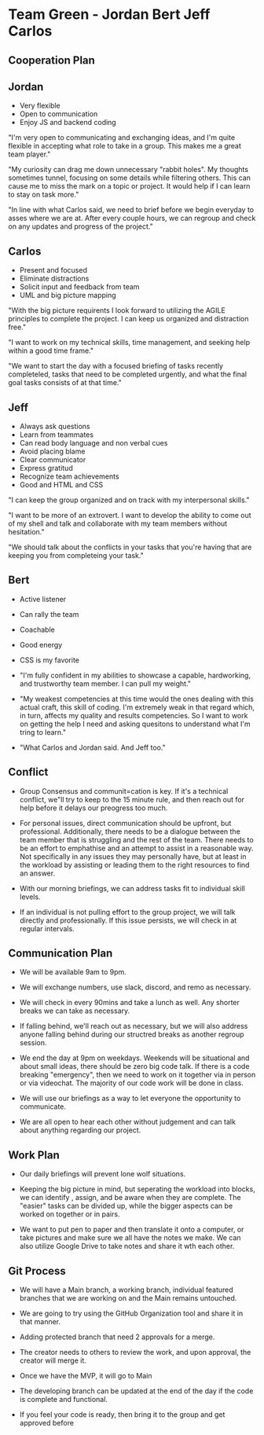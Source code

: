 # Team Green - Jordan Bert Jeff Carlos

## Cooperation Plan

## Jordan

- Very flexible
- Open to communication
- Enjoy JS and backend coding

"I'm very open to communicating and exchanging ideas, and I'm quite flexible in accepting what role to take in a group. This makes me a great team player."

"My curiosity can drag me down unnecessary "rabbit holes". My thoughts sometimes tunnel, focusing on some details while filtering others. This can cause me to miss the mark on a topic or project. It would help if I can learn to stay on task more."

"In line with what Carlos said, we need to brief before we begin everyday to asses where we are at. After every couple hours, we can regroup and check on any updates and progress of the project."

## Carlos

- Present and focused
- Eliminate distractions
- Solicit input and feedback from team
- UML and big picture mapping

"With the big picture requirents I look forward to utilizing the AGILE principles to complete the project. I can keep us organized and distraction free."

"I want to work on my technical skills, time management, and seeking help within a good time frame."

"We want to start the day with a focused briefing of tasks recently completeled, tasks that need to be completed urgently, and what the final goal tasks consists of at that time."

## Jeff

- Always ask questions
- Learn from teammates
- Can read body language and non verbal cues
- Avoid placing blame
- Clear communicator
- Express gratitud
- Recognize team achievements
- Good and HTML and CSS

"I can keep the group organized and on track with my interpersonal skills."

"I want to be more of an extrovert. I want to develop the ability to come out of my shell and talk and collaborate with my team members without hesitation."

"We should talk about the conflicts in your tasks that you're having that are keeping you from completeing your task."

## Bert

- Active listener
- Can rally the team
- Coachable
- Good energy
- CSS is my favorite

- "I'm fully confident in my abilities to showcase a capable, hardworking, and trustworthy team member. I can pull my weight."

- "My weakest competencies at this time would the ones dealing with this actual craft, this skill of coding. I'm extremely weak in that regard which, in turn, affects my quality and results competencies. So I want to work on getting the help I need and asking quesitons to understand what I'm tring to learn."

- "What Carlos and Jordan said. And Jeff too."

## Conflict

- Group Consensus and communit=cation is key. If it's a technical conflict, we"ll try to keep to the 15 minute rule, and then reach out for help before it delays our preogress too much.

- For personal issues, direct communication should be upfront, but professional. Additionally, there needs to be a dialogue between the team member that is struggling and the rest of the team. There needs to be an effort to emphathise and an attempt to assist in a reasonable way. Not specifically in any issues they may personally have, but at least in the workload by assisting or leading them to the right resources to find an answer.

- With our morning briefings, we can address tasks fit to individual skill levels.

- If an individual is not pulling effort to the group project, we will talk directly and professionally. If this issue persists, we will check in at regular intervals.

## Communication Plan

- We will be available 9am to 9pm.

- We will exchange numbers, use slack, discord, and remo as necessary.

- We will check in every 90mins and take a lunch as well. Any shorter breaks we can take as necessary.

- If falling behind, we'll reach out as necessary, but we will also address anyone falling behind during our structred breaks as another regroup session.

- We end the day at 9pm on weekdays. Weekends will be situational and about small ideas, there should be zero big code talk. If there is a code breaking "emergency", then we need to work on it together via in person or via videochat. The majority of our code work will be done in class.

- We will use our briefings as a way to let everyone the opportunity to communicate.

- We are all open to hear each other without judgement and can talk about anything regarding our project.

## Work Plan

- Our daily briefings will prevent lone wolf situations.

- Keeping the big picture in mind, but seperating the workload into blocks, we can identify , assign, and be aware when they are complete. The "easier" tasks can be divided up, while the bigger aspects can be worked on together or in pairs.

- We want to put pen to paper and then translate it onto a computer, or take pictures and make sure we all have the notes we make. We can also utilize Google Drive to take notes and share it wth each other.

## Git Process

- We will have a Main branch, a working branch, individual featured branches that we are working on and the Main remains untouched.

- We are going to try using the GitHub Organization tool and share it in that manner.

- Adding protected branch that need 2 approvals for a merge.

- The creator needs to others to review the work, and upon approval, the creator will merge it.

- Once we have the MVP, it will go to Main

- The developing branch can be updated at the end of the day if the code is complete and functional.

- If you feel your code is ready, then bring it to the group and get approved before
